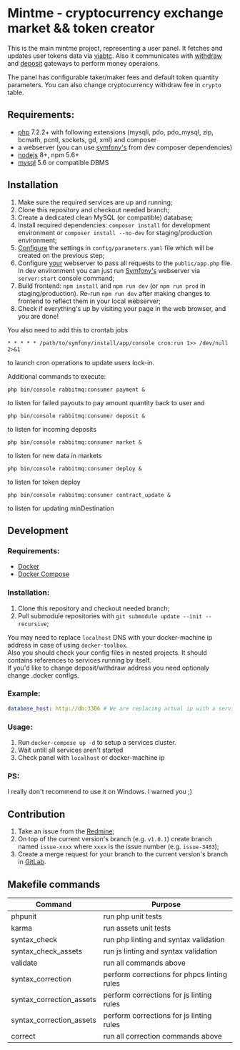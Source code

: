 Mintme - cryptocurrency exchange market && token creator
========================================================

This is the main mintme project, representing a user panel. 
It fetches and updates user tokens data via 
[viabtc](https://gitlab.abchosting.org/abc-hosting/cryptocurrencies/mintme/viabtc_exchange_server). 
Also it communicates with 
[withdraw](https://gitlab.abchosting.org/abc-hosting/cryptocurrencies/coinimp-payment) 
and 
[deposit](https://gitlab.abchosting.org/abc-hosting/cryptocurrencies/mintme/mintme-deposit-gateway) 
gateways to perform money operaions.

The panel has configurable taker/maker fees and default token quantity parameters. You can also change cryptocurrency withdraw fee in `crypto` table.

Requirements:
-------------

* [php](https://secure.php.net/downloads.php) 7.2.2+ with following extensions (mysqli, pdo, pdo_mysql, zip, bcmath, pcntl, sockets, gd, xml) and composer
* a webserver (you can use [symfony's](https://packagist.org/packages/symfony/web-server-bundle) from dev composer dependencies)
* [nodejs](https://nodejs.org/) 8+, npm 5.6+
* [mysql](https://www.mysql.com/downloads/) 5.6 or compatible DBMS

Installation
------------
1. Make sure the required services are up and running;
2. Clone this repository and checkout needed branch;
3. Create a dedicated clean MySQL (or compatible) database;
4. Install required dependencies: `composer install` for development environment or `composer install --no-dev` for staging/production environment;
5. [Configure](docs/Configuration.md) the settings in `config/parameters.yaml` file which will be created on the previous step;
6. Configure [your](https://symfony.com/doc/current/setup/web_server_configuration.html#content_wrapper) webserver to pass all requests to the `public/app.php` file.
 In dev environment you can just run [Symfony's](https://symfony.com/doc/current/setup/built_in_web_server.html) webserver via `server:start` console command;
7. Build frontend: `npm install` and `npm run dev` (or `npm run prod` in staging/production). Re-run `npm run dev` after making changes to frontend to reflect them in your local webserver;
8. Check if everything's up by visiting your page in the web browser, and you are done!

You also need to add this to crontab jobs 
```
* * * * * /path/to/symfony/install/app/console cron:run 1>> /dev/null 2>&1
```
to launch cron operations to update users lock-in.

Additional commands to execute:
```
php bin/console rabbitmq:consumer payment &
``` 
to listen for failed payouts to pay amount quantity back to user and
```
php bin/console rabbitmq:consumer deposit &
```
to listen for incoming deposits
```
php bin/console rabbitmq:consumer market &
```
to listen for new data in markets
```
php bin/console rabbitmq:consumer deploy &
```
to listen for token deploy
```
php bin/console rabbitmq:consumer contract_update &
```
to listen for updating minDestination

Development
-----------

### Requirements:

* [Docker](https://docs.docker.com/install/#backporting) 
* [Docker Compose](https://docs.docker.com/compose/install/#install-compose)

### Installation:

1. Clone this repository and checkout needed branch;
2. Pull submodule repositories with `git submodule update --init --recursive`;

You may need to replace `localhost` DNS with your docker-machine 
ip address in case of using `docker-toolbox`.  
Also you should check your config files in nested projects. It should contains references to 
services running by itself. \
If you'd like to change deposit/withdraw address you need optionaly change .docker configs. 

### Example:

```yaml
database_host: http://db:3306 # We are replacing actual ip with a service alias `db`
```

### Usage:

1. Run `docker-compose up -d` to setup a services cluster.  
2. Wait untill all services aren't started
3. Check panel with `localhost` or docker-machine ip

### PS:

I really don't recommend to use it on Windows. I warned you ;)


Contribution
------------
1. Take an issue from the [Redmine](https://redmine.abchosting.org/projects/mintme/issues);
2. On top of the current version's branch (e.g. `v1.0.1`) create branch named `issue-xxxx` where `xxxx` is the issue number (e.g. `issue-3483`);
3. Create a merge request for your branch to the current version's branch in [GitLab](https://gitlab.abchosting.org/abc-hosting/cryptocurrencies/mintme/merge_requests/new).

Makefile commands
----------

Command|Purpose
---|---
phpunit                   |run php unit tests
karma                     |run assets unit tests
syntax_check              |run php linting and syntax validation
syntax_check_assets       |run js linting and syntax validation
validate                  |run all commands above
syntax_correction         |perform corrections for phpcs linting rules
syntax_correction_assets  |perform corrections for js linting rules
syntax_correction_assets  |perform corrections for js linting rules
correct                   |run all correction commands above
  
